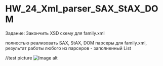 ﻿# HW_24_Xml_parser_SAX_StAX_DOM
Задание:
Закончить XSD схему для family.xml

полностью реализовать SAX, StAX, DOM парсеры для family.xml, результат работы любого из парсеров - заполненный List<Family>
 
 
//test picture
![Image alt](https://github.com/apache-red/HW_24_Xml_parser_SAX_StAX_DOM/raw/master/ShowTask.png)
